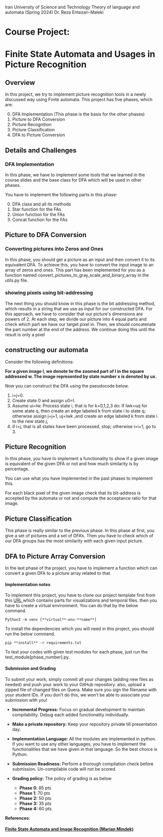 ﻿Iran University of Science and Technology Theory of language and automata (Spring 2024) Dr. Reza Entezari-Maleki


# **Course Project:**

# **Finite State Automata and Usages in Picture Recognition**



## **Overview**

In this project, we try to implement picture recognition tools in a newly discussed way using Finite automata. This project has five phases, which are:

0. DFA Implementation (This phase is the basis for the other phases)
0. Picture to DFA Conversion
0. Picture Recognition
0. Picture Classification
0. DFA to Picture Conversion


## **Details and Challenges**
### **DFA Implementation**

In this phase, we have to implement some tools that we learned in the course slides and the base class for DFA which will be used in other phases.

You have to implement the following parts in this phase:

0. DFA class and all its methods
0. Star function for the FAs
0. Union function for the FAs
0. Concat function for the FAs





## **Picture to DFA Conversion**

### **Converting pictures into Zeros and Ones**

In this phase, you should get a picture as an input and then convert it to its equivalent DFA. To achieve this, you have to convert the input image to an array of zeros and ones. This part has been implemented for you as a function named convert\_pictures\_to\_gray\_scale\_and\_binary\_array in the utils.py file.


### **showing pixels using bit-addressing**
The next thing you should know in this phase is the bit addressing method, which results in a string that we use as input for our constructed DFA.
For this approach, we have to consider that our picture's dimensions are powers of 2.
At each step, we divide our picture into 4 equal parts and check which part we have our target pixel in. 
Then, we should concatenate the part number at the end of the address. We continue doing this until the result is only a pixel

## **constructing our automata**
Consider the following definitions:

**For a given image I, we denote Iw the zoomed part of I in the square addressed w. The image represented by state number x is denoted by ux.**

Now you can construct the DFA using the pseudocode below.

1. i=j=0.
2. Create state 0 and assign u0=I.
3. Assume ui=Iw. Process state i, that is for k=0,1,2,3 do:
If Iwk=uq for some atate q, then create an edge labeled k from state i to state q; otherwise assign j=j+1, uj=Iwk ,and create an edge labeled k from state i to the new state j,
4. if i=j, that is all states have been processed, stop; otherwise i=i+1, go to 3.

## **Picture Recognition**

In this phase, you have to implement a functionality to show if a given image is equivalent of the given DFA or not and how much similarity is by percentage.

You can use what you have implemented in the past phases to implement this.

For each black pixel of the given image check that its bit-address is accepted by the automata or not and compute the acceptance ratio for that image.





## **Picture Classification**

This phase is really similar to the previous phase. In this phase at first, you give a set of pictures and a set of DFA’s. Then you have to check which of our DFA groups has the most similarity with each given input picture.



## **DFA to Picture Array Conversion**

In the last phase of the project, you have to implement a function which can convert a given DFA to a picture array related to that.


#### **Implementation notes**

To implement this project, you have to clone our project template first from this [URL ](https://github.com/TLAproject4022/project-template)which contains parts for visualizations and temporal files. then you have to create a virtual environment. You can do that by the below command.

```Python3 -m venv [**virtual**-env-**name**]```

To install the dependencies which you will need in this project, you should run the below command.

```pip **install** -r requirements.txt```

To test your codes with given test modules for each phase, just run the test\_module[phase\_number].py.

#### **Submission and Grading**
To submit your work, simply commit all your changes (adding new files as needed) and push your work to your GitHub repository. also, upload a zipped file of changed files on Quera. Make sure you sign the filename with your student IDs. If you don’t do this, we won’t be able to associate your submission with you!

- **Incremental Progress:** Focus on gradual development to maintain compilability. Debug each added functionality individually.


- **Make a private repository:** Keep your repository private till presentation day.



- **Implementation Language:** All the modules are implemented in python. If you want to use any other languages, you have to implement the functionalities that we have given in that language. So the best choice is Python.

- **Submission Readiness:** Perform a thorough compilation check before submission. Un-compilable code will not be scored.

- **Grading policy:** The policy of grading is as below
  - **Phase 0**: 85 pts
  - **Phase 1**: 70 pts
  - **Phase 2:** 50 pts
  - **Phase 3:** 35 pts
  - **Phase 4:** 60 pts



**References**:

#### [Finite State Automata and Image Recognition (Marian Mindek)](https://ceur-ws.org/Vol-98/paper13.pdf)

